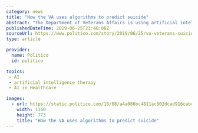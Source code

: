 ```yaml
---
category: news
title: "How the VA uses algorithms to predict suicide"
abstract: "The Department of Veterans Affairs is using artificial intelligence to figure out which veterans are ... a clinician might prompt a patient to seek therapy or make a suicide prevention plan. The VA’s project is of deep interest to suicide prevention ..."
publishedDateTime: 2019-06-25T21:48:00Z
sourceUrl: https://www.politico.com/story/2019/06/25/va-veterans-suicide-1382379
type: article

provider:
  name: Politico
  id: politico

topics:
 - AI
 - artificial intelligence therapy
 - AI in Healthcare

images:
  - url: https://static.politico.com/18/08/a4a086bc4811ac802dcad916cabc/190625-veterans-ap-773.jpg
    width: 1160
    height: 773
    title: "How the VA uses algorithms to predict suicide"
---
```


